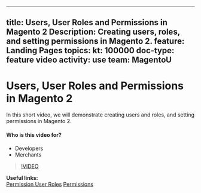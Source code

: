 
---
title: Users, User Roles and Permissions in Magento 2
Description: Creating users, roles, and setting permissions in Magento 2.
feature: Landing Pages
topics:
kt: 100000
doc-type: feature video
activity: use
team: MagentoU
---
# Users, User Roles and Permissions in Magento 2

In this short video, we will demonstrate creating users and roles, and setting permissions in Magento 2.

#### Who is this video for?
* Developers
* Merchants

>[!VIDEO](https://video.tv.adobe.com/v/35788)

**Useful links:**
<br/>
[Permission User Roles](https://docs.magento.com/user-guide/system/permissions-user-roles.html)
[Permissions](https://docs.magento.com/user-guide/system/permissions.html)

